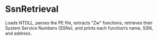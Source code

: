 # SsnRetrieval
Loads NTDLL, parses the PE file, extracts "Zw" functions, retrieves their System Service Numbers (SSNs), and prints each function’s name, SSN, and address.
